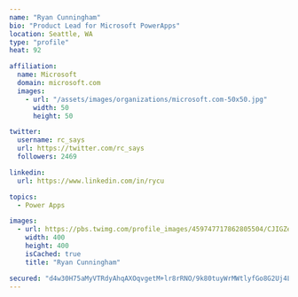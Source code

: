 ```yaml
---
name: "Ryan Cunningham"
bio: "Product Lead for Microsoft PowerApps"
location: Seattle, WA
type: "profile"
heat: 92

affiliation:
  name: Microsoft
  domain: microsoft.com
  images:
    - url: "/assets/images/organizations/microsoft.com-50x50.jpg"
      width: 50
      height: 50

twitter:
  username: rc_says
  url: https://twitter.com/rc_says
  followers: 2469

linkedin:
  url: https://www.linkedin.com/in/rycu

topics:
  - Power Apps

images:
  - url: https://pbs.twimg.com/profile_images/459747717862805504/CJIGZejd_400x400.png
    width: 400
    height: 400
    isCached: true
    title: "Ryan Cunningham"

secured: "d4w30H75aMyVTRdyAhqAXOqvgetM+lr8rRNO/9k80tuyWrMWtlyfGo8G2Uj4L+rV/+OxsqSTU2FHaVo+x7LJqF1iSRC4WECEr7v3NobaHJ5IVaeoiiq3ZBodFffR463hLNVvBMnwcsDyMvA3UH9tRMYiA7CkKAtogrcRR0GyRcZAAG5d4F6nEl8CnzGi7SL89loIutMM9yO8ptFX3Muq7IazuOK2MXo3oo0Y/65hy1U1volc9gtnWbl6zxxYmcPHWNiTtSN6RbqB/5Jt1SgR4Tg5VuSvna2yno1V3tzMLMnMWsqVv3fckwLNp+G7i7lrqYRiJ2olSFTynspVekrJZmfKLnFgdi8F992ueIkXff/GTwWrk6LNhRhl51KVYxa0c1O8GEUr0pCuFz9YknwvhsfPugBQmtulyDm5Z2Lkr6g=;rUgKlaQfhkDMJEVYgFhhyw=="
---
```


